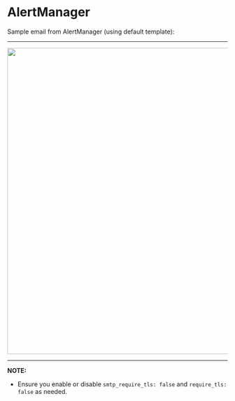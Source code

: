# AlertManager

Sample email from AlertManager (using default template):
***

<p align="center">
  <img width="600" height="700" src="https://files.gitter.im/tomarv2/nIbh/Screen-Shot-2020-04-23-at-12.13.07-AM.png">
</p>

***
**NOTE:**

- Ensure you enable or disable `smtp_require_tls: false` and `require_tls: false` as needed.



